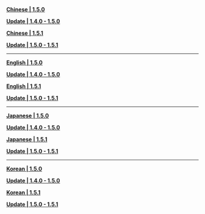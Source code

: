 **[Chinese | 1.5.0](https://autopatchhk.yuanshen.com/client_app/pc_mihoyo/20210428_de80a243f7474c39/Audio_Chinese_1.5.0.zip)**

**[Update | 1.4.0 - 1.5.0](https://autopatchhk.yuanshen.com/client_app/update/hk4e_global/10/zh-cn_1.4.0_1.5.0_diff_hvg2F3QM.zip)**

**[Chinese | 1.5.1](https://autopatchhk.yuanshen.com/client_app/pc_mihoyo/20210430_27ad367085356fd4/Audio_Chinese_1.5.1.zip)**

**[Update | 1.5.0 - 1.5.1](https://autopatchhk.yuanshen.com/client_app/update/hk4e_global/10/zh-cn_1.5.0_1.5.1_diff_2heO3D7V.zip)**

----

**[English | 1.5.0](https://autopatchhk.yuanshen.com/client_app/pc_mihoyo/20210428_de80a243f7474c39/Audio_English(US)_1.5.0.zip)**

**[Update | 1.4.0 - 1.5.0](https://autopatchhk.yuanshen.com/client_app/update/hk4e_global/10/en-us_1.4.0_1.5.0_diff_KdXT5Pi0.zip)**

**[English | 1.5.1](https://autopatchhk.yuanshen.com/client_app/pc_mihoyo/20210430_27ad367085356fd4/Audio_English(US)_1.5.1.zip)**

**[Update | 1.5.0 - 1.5.1](https://autopatchhk.yuanshen.com/client_app/update/hk4e_global/10/en-us_1.5.0_1.5.1_diff_Gg3Q5aOK.zip)**

---

**[Japanese | 1.5.0](https://autopatchhk.yuanshen.com/client_app/pc_mihoyo/20210428_de80a243f7474c39/Audio_Japanese_1.5.0.zip)**

**[Update | 1.4.0 - 1.5.0](https://autopatchhk.yuanshen.com/client_app/update/hk4e_global/10/ja-jp_1.4.0_1.5.0_diff_hfBOW6ym.zip)**

**[Japanese | 1.5.1](https://autopatchhk.yuanshen.com/client_app/pc_mihoyo/20210430_27ad367085356fd4/Audio_Japanese_1.5.1.zip)**

**[Update | 1.5.0 - 1.5.1](https://autopatchhk.yuanshen.com/client_app/update/hk4e_global/10/ja-jp_1.5.0_1.5.1_diff_P72LxVCa.zip)**

---

**[Korean | 1.5.0](https://autopatchhk.yuanshen.com/client_app/pc_mihoyo/20210428_de80a243f7474c39/Audio_Chinese_1.5.0.zip)**

**[Update | 1.4.0 - 1.5.0](https://autopatchhk.yuanshen.com/client_app/update/hk4e_global/10/ko-kr_1.4.0_1.5.0_diff_NcX8UP1L.zip)**

**[Korean | 1.5.1](https://autopatchhk.yuanshen.com/client_app/pc_mihoyo/20210430_27ad367085356fd4/Audio_Korean_1.5.1.zip)**

**[Update | 1.5.0 - 1.5.1](https://autopatchhk.yuanshen.com/client_app/update/hk4e_global/10/ko-kr_1.5.0_1.5.1_diff_4wMycdN3.zip)**
